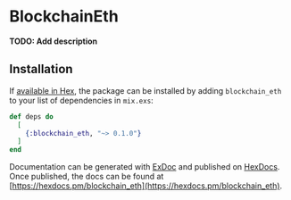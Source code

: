 # BlockchainEth

**TODO: Add description**

## Installation

If [available in Hex](https://hex.pm/docs/publish), the package can be installed
by adding `blockchain_eth` to your list of dependencies in `mix.exs`:

```elixir
def deps do
  [
    {:blockchain_eth, "~> 0.1.0"}
  ]
end
```

Documentation can be generated with [ExDoc](https://github.com/elixir-lang/ex_doc)
and published on [HexDocs](https://hexdocs.pm). Once published, the docs can
be found at [https://hexdocs.pm/blockchain_eth](https://hexdocs.pm/blockchain_eth).

